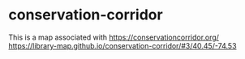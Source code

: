# conservation-corridor
This is a map associated with https://conservationcorridor.org/
https://library-map.github.io/conservation-corridor/#3/40.45/-74.53
